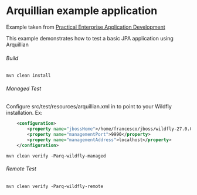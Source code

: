 Arquillian example application
=====================================
Example taken from [Practical Enterprise Application Development](http://www.itbuzzpress.com/ebooks/java-ee-7-development-on-wildfly.html)

This example demonstrates how to test a basic JPA application using Arquillian 

###### Build 
```shell
mvn clean install 
```

###### Managed Test

Configure src/test/resources/arquillian.xml in to point to your Wildfly installation. Ex:
```xml
	<configuration>
		<property name="jbossHome">/home/francesco/jboss/wildfly-27.0.0.Final</property>
		<property name="managementPort">9990</property>
		<property name="managementAddress">localhost</property>
	</configuration>
```
```shell
mvn clean verify -Parq-wildfly-managed
```

###### Remote Test
```shell
mvn clean verify -Parq-wildfly-remote
```


